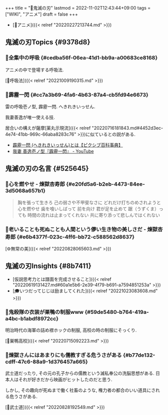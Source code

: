 +++
title = "📝鬼滅の刃"
lastmod = 2022-11-02T12:43:44+09:00
tags = ["WIKI", "アニメ"]
draft = false
+++

-   [🔖アニメ]({{< relref "20220227213744.md" >}})


## 鬼滅の刃Topics {#9378d8}


### 📝全集中の呼吸 {#cedba56f-06ea-41d1-bb9a-a00683ce8168}

アニメの中で登場する呼吸法.

[🔖呼吸法]({{< relref "20221009190315.md" >}})


### 📝霹靂一閃 {#cc7a3b69-4fa6-4b63-87a4-cb5fd94e6673}

雷の呼吸壱ノ型, 霹靂一閃. へきれきいっせん.

我妻善逸が唯一使える技.

居合いの構えが薩摩[薬丸示現流]({{< relref "20220716181843.md#4452d3ec-4e74-41bb-969c-66aba8283c76" >}})に似ているとの説がある.

-   [霹靂一閃 (へきれきいっせん)とは【ピクシブ百科事典】](https://dic.pixiv.net/a/%E9%9C%B9%E9%9D%82%E4%B8%80%E9%96%83)
-   [我妻 善逸壱ノ型『霹靂一閃』 - YouTube](https://www.youtube.com/watch?v=DhEe1VHq2JU&t=28)


## 鬼滅の刃の名言 {#525645}


### 📜心を燃やせ - 煉獄杏寿郎 {#e20fd5a6-b2eb-4473-84ee-3d5068a657b1}

> 胸を張って生きろ 己の弱さや不甲斐なさに どれだけ打ちのめされようと 心を燃やせ 歯を喰いしばって 前を向け 君が足を止めて 踞（うずくま）っても 時間の流れは止まってくれない 共に寄り添って悲しんではくれない


### 📜老いることも死ぬことも人間という儚い生き物の美しさだ - 煉獄杏寿郎 {#e6b4377f-023c-4ff6-bb72-c588562d8637}

[⚙無常の美]({{< relref "20220828065603.md" >}})


## 鬼滅の刃Insights {#8b7411}

-   [仮説思考力とは譜面を完成させること]({{< relref "20220619131427.md#60a1e5b6-2e39-4f79-b691-a7594851253a" >}})
-   [🎓いつだってじじは励ましてくれた]({{< relref "20221023083608.md" >}})


### 🤔鬼殺隊の衣装が巣鴨の制服www {#59de5480-b764-419a-a4bc-b1abdf8972cc}

明治時代の海軍の詰め襟ホックの制服, 高校の時の制服にそっくり.

[📝巣鴨高校]({{< relref "20220715092223.md" >}})


### 🤔煉獄さんにはあまりにも儒教すぎる危うさがある {#b77de132-cdff-47c6-88a9-1d376457a665}

武士道だったり, その元の孔子からの儒教という滅私奉公の洗脳思想がある. 日本人はそれが好きだから映画がヒットしたのだと思う.

しかし, その趣向が死ぬまで働く社畜のような, 権力者の都合のいい道具にされる危うさがある.

[📝武士道]({{< relref "20220828192549.md" >}})

